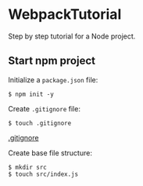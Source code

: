 # WebpackTutorial

Step by step tutorial for a Node project.

## Start npm project

Initialize a `package.json` file:
```
$ npm init -y
```

Create `.gitignore` file:
```
$ touch .gitignore
```

[.gitignore](.gitignore)

Create base file structure:
```
$ mkdir src
$ touch src/index.js
```